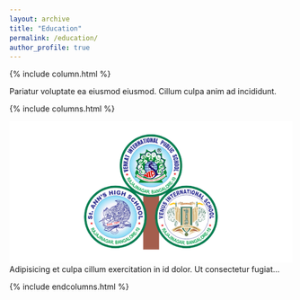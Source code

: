 ```yaml
---
layout: archive
title: "Education"
permalink: /education/
author_profile: true
---
```


{% include column.html %}

  Pariatur voluptate ea eiusmod eiusmod. Cillum culpa anim ad incididunt.

{% include columns.html %}

  ![A picture of clouds and sky](/images/10STD.png)
  Adipisicing et culpa cillum exercitation in id dolor. Ut consectetur fugiat...

{% include endcolumns.html %}
